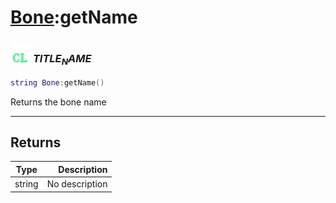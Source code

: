 # [Bone](../bone/README.md):getName

### <img src="../../.gitbook/assets/client.png" width="32" height="32" /> $TITLE_NAME$

```lua
string Bone:getName()
```

Returns the bone name<br>

-----------------
## Returns

| Type   | Description |
| ------ | ----------: |
| string | No description |
